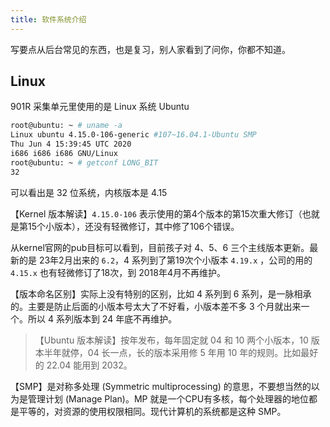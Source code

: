 ```yaml
---
title: 软件系统介绍
---
```




写要点从后台常见的东西，也是复习，别人家看到了问你，你都不知道。

## Linux

901R 采集单元里使用的是 Linux 系统 Ubuntu 

```bash
root@ubuntu: ~ # uname -a
Linux ubuntu 4.15.0-106-generic #107~16.04.1-Ubuntu SMP 
Thu Jun 4 15:39:45 UTC 2020
i686 i686 i686 GNU/Linux
root@ubuntu: ~ # getconf LONG_BIT
32
```

可以看出是 32 位系统，内核版本是 4.15 

【Kernel 版本解读】`4.15.0-106` 表示使用的第4个版本的第15次重大修订（也就是第15个小版本），还没有轻微修订，其中修了106个错误。

从kernel官网的pub目标可以看到，目前孩子对 4、5、6 三个主线版本更新。最新的是 23年2月出来的 `6.2`，4 系列到了第19次个小版本 `4.19.x` ，公司的用的 `4.15.x` 也有轻微修订了18次，到 2018年4月不再维护。 

【版本命名区别】实际上没有特别的区别，比如 4 系列到 6 系列，是一脉相承的。主要是防止后面的小版本号太大了不好看，小版本差不多 3 个月就出来一个。所以 4 系列版本到 24 年底不再维护。

> 【Ubuntu 版本解读】按年发布，每年固定就 04 和 10 两个小版本，10 版本半年就停，04 长一点，长的版本采用修 5 年用 10 年的规则。比如最好的  22.04 能用到 2032。

【SMP】是对称多处理 (Symmetric multiprocessing) 的意思，不要想当然的以为是管理计划 (Manage Plan)。MP 就是一个CPU有多核，每个处理器的地位都是平等的，对资源的使用权限相同。现代计算机的系统都是这种 SMP。